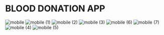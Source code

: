 # BLOOD DONATION APP

![mobile](https://user-images.githubusercontent.com/93697313/184695096-cd8467f4-96ad-4c94-8d41-fce9001f1961.png) ![mobile (1)](https://user-images.githubusercontent.com/93697313/184695208-cded6791-c70c-434d-a2ed-d3601c7860b1.png)
![mobile (2)](https://user-images.githubusercontent.com/93697313/184695225-ca125328-6fcb-438d-8037-5445a5536744.png) ![mobile (3)](https://user-images.githubusercontent.com/93697313/184695243-835b85ee-feb3-4f0c-8b11-ab5187a96faf.png)
![mobile (6)](https://user-images.githubusercontent.com/93697313/184695264-7717838e-455c-4a7f-a704-ca2bdfe45b59.png) ![mobile (7)](https://user-images.githubusercontent.com/93697313/184695292-ce361879-aa0e-4ef8-960c-6c2042919d03.png)
![mobile (4)](https://user-images.githubusercontent.com/93697313/184695421-7aa5b83c-c91e-4144-8006-3987297b4fab.png) ![mobile (5)](https://user-images.githubusercontent.com/93697313/184695429-c2e4c9df-301a-46d5-8c7a-c54e30036b72.png)

